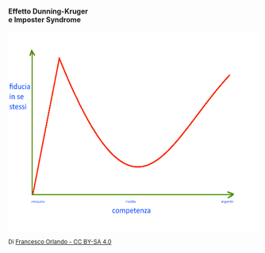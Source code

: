 #### Effetto Dunning-Kruger<br>e Imposter Syndrome

<div>
    <img src="slides/informatica-e-futuro/images/dunning-kruger.png" height="400">
</div>

<small>

Di <a href="https://commons.wikimedia.org/w/index.php?curid=89238160">Francesco Orlando - CC BY-SA 4.0</a>

</small>


<aside class="notes">
</aside>
